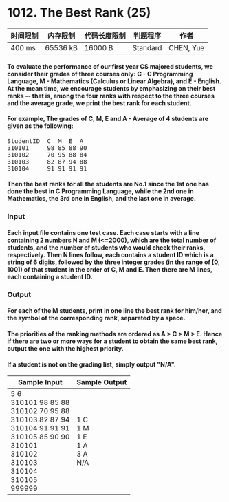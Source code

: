 # 1012. The Best Rank (25)

<table>
<thead>
<th>时间限制</th><th>内存限制</th><th>代码长度限制</th><th>判题程序</th><th>作者</th>
</thead>
<tbody>
<tr><td>400 ms</td><td>65536 kB</td><td>16000 B</td><td>Standard</td><td>CHEN, Yue</td></tr></tbody>
</table>

#### To evaluate the performance of our first year CS majored students, we consider their grades of three courses only: C - C Programming Language, M - Mathematics (Calculus or Linear Algebra), and E - English. At the mean time, we encourage students by emphasizing on their best ranks -- that is, among the four ranks with respect to the three courses and the average grade, we print the best rank for each student.

#### For example, The grades of C, M, E and A - Average of 4 students are given as the following:

<pre>
StudentID  C  M  E  A
310101     98 85 88 90
310102     70 95 88 84
310103     82 87 94 88
310104     91 91 91 91
</pre>
#### Then the best ranks for all the students are No.1 since the 1st one has done the best in C Programming Language, while the 2nd one in Mathematics, the 3rd one in English, and the last one in average.

### Input

#### Each input file contains one test case. Each case starts with a line containing 2 numbers N and M (<=2000), which are the total number of students, and the number of students who would check their ranks, respectively. Then N lines follow, each contains a student ID which is a string of 6 digits, followed by the three integer grades (in the range of [0, 100]) of that student in the order of C, M and E. Then there are M lines, each containing a student ID.

### Output

#### For each of the M students, print in one line the best rank for him/her, and the symbol of the corresponding rank, separated by a space.

#### The priorities of the ranking methods are ordered as A > C > M > E. Hence if there are two or more ways for a student to obtain the same best rank, output the one with the highest priority.

#### If a student is not on the grading list, simply output "N/A".

<table>
<thead>
<th>Sample Input</th><th>Sample Output</th>
</thead>
<tbody>
<tr><td>5 6<br/>310101 98 85 88<br/>
310102 70 95 88<br/>310103 82 87 94<br/>310104 91 91 91<br/>310105 85 90 90<br/>310101<br/>310102<br/>310103<br/>310104<br/>310105<br/>999999</td><td>1 C<br/>1 M<br/>1 E<br/>1 A<br/>3 A<br/>N/A</td></tr></tbody>
</table>